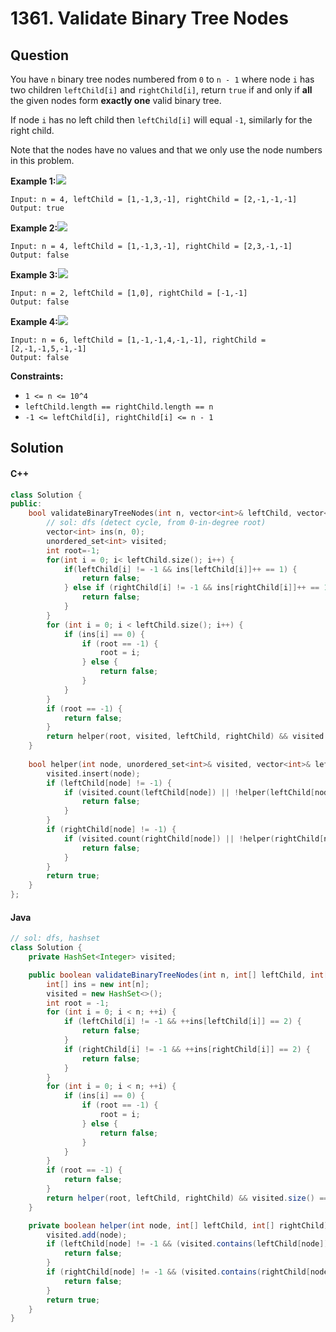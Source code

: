 # 1361. Validate Binary Tree Nodes

## Question

You have `n` binary tree nodes numbered from `0` to `n - 1` where node `i` has two children `leftChild[i]` and `rightChild[i]`, return `true` if and only if **all** the given nodes form **exactly one** valid binary tree.

If node `i` has no left child then `leftChild[i]` will equal `-1`, similarly for the right child.

Note that the nodes have no values and that we only use the node numbers in this problem.

**Example 1:**![](https://assets.leetcode.com/uploads/2019/08/23/1503\_ex1.png)

```
Input: n = 4, leftChild = [1,-1,3,-1], rightChild = [2,-1,-1,-1]
Output: true
```

**Example 2:**![](https://assets.leetcode.com/uploads/2019/08/23/1503\_ex2.png)

```
Input: n = 4, leftChild = [1,-1,3,-1], rightChild = [2,3,-1,-1]
Output: false
```

**Example 3:**![](https://assets.leetcode.com/uploads/2019/08/23/1503\_ex3.png)

```
Input: n = 2, leftChild = [1,0], rightChild = [-1,-1]
Output: false
```

**Example 4:**![](https://assets.leetcode.com/uploads/2019/08/23/1503\_ex4.png)

```
Input: n = 6, leftChild = [1,-1,-1,4,-1,-1], rightChild = [2,-1,-1,5,-1,-1]
Output: false
```

**Constraints:**

* `1 <= n <= 10^4`
* `leftChild.length == rightChild.length == n`
* `-1 <= leftChild[i], rightChild[i] <= n - 1`

## Solution

#### C++

```cpp
class Solution {
public:
    bool validateBinaryTreeNodes(int n, vector<int>& leftChild, vector<int>& rightChild) {
        // sol: dfs (detect cycle, from 0-in-degree root)
        vector<int> ins(n, 0);
        unordered_set<int> visited;
        int root=-1;
        for(int i = 0; i< leftChild.size(); i++) {
            if(leftChild[i] != -1 && ins[leftChild[i]]++ == 1) {
                return false;
            } else if (rightChild[i] != -1 && ins[rightChild[i]]++ == 1) {
                return false;
            }
        }
        for (int i = 0; i < leftChild.size(); i++) {
            if (ins[i] == 0) {
                if (root == -1) {
                    root = i;
                } else {
                    return false;
                }
            }
        }
        if (root == -1) {
            return false;
        }
        return helper(root, visited, leftChild, rightChild) && visited.size() == n;
    }
    
    bool helper(int node, unordered_set<int>& visited, vector<int>& leftChild, vector<int>& rightChild) {
        visited.insert(node);
        if (leftChild[node] != -1) {
            if (visited.count(leftChild[node]) || !helper(leftChild[node], visited, leftChild, rightChild)) {
                return false;
            }
        }
        if (rightChild[node] != -1) {
            if (visited.count(rightChild[node]) || !helper(rightChild[node], visited, leftChild, rightChild)) {
                return false;
            }
        }
        return true;
    }
};
```

#### Java

```java
// sol: dfs, hashset
class Solution {
    private HashSet<Integer> visited;

    public boolean validateBinaryTreeNodes(int n, int[] leftChild, int[] rightChild) {
        int[] ins = new int[n];
        visited = new HashSet<>();
        int root = -1;
        for (int i = 0; i < n; ++i) {
            if (leftChild[i] != -1 && ++ins[leftChild[i]] == 2) {
                return false;
            }
            if (rightChild[i] != -1 && ++ins[rightChild[i]] == 2) {
                return false;
            }
        }
        for (int i = 0; i < n; ++i) {
            if (ins[i] == 0) {
                if (root == -1) {
                    root = i;
                } else {
                    return false;
                }
            }
        }
        if (root == -1) {
            return false;
        }
        return helper(root, leftChild, rightChild) && visited.size() == n;
    }

    private boolean helper(int node, int[] leftChild, int[] rightChild) {
        visited.add(node);
        if (leftChild[node] != -1 && (visited.contains(leftChild[node]) || !helper(leftChild[node], leftChild, rightChild))) {
            return false;
        }
        if (rightChild[node] != -1 && (visited.contains(rightChild[node]) || !helper(rightChild[node], leftChild, rightChild))) {
            return false;
        }
        return true;
    }
}
```
